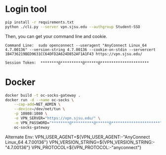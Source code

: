 # Login tool

```sh
pip install -r requirements.txt
python ./cli.py --server vpn.sjsu.edu --authgroup Student-SSO
```

Then, you can get your command line and cookie.

`Command Line:  sudo openconnect --useragent "AnyConnect Linux_64 4.7.00136" --version-string 4.7.00136 --cookie-on-stdin --servercert 1B4736219BED9631CC64DFD2A624D852AF1A1F43 https://vpn.sjsu.edu/`

`Session Token:  ********@**********@******@**********************`

# Docker

```sh
docker build -t oc-socks-gateway .
docker run -d --name oc-socks \
    --cap-add=NET_ADMIN \
    --device=/dev/net/tun \
    -p 10808:1080 \
    -e VPN_SERVER="https://vpn.sjsu.edu/" \
    -e VPN_PASSWORD="********@**********@******@**********************" \
    oc-socks-gateway
```
Alternate Env:
VPN_USER_AGENT=${VPN_USER_AGENT:-"AnyConnect Linux_64 4.7.00136"}
VPN_VERSION_STRING=${VPN_VERSION_STRING:-"4.7.00136"}
VPN_PROTOCOL=${VPN_PROTOCOL:-"anyconnect"}